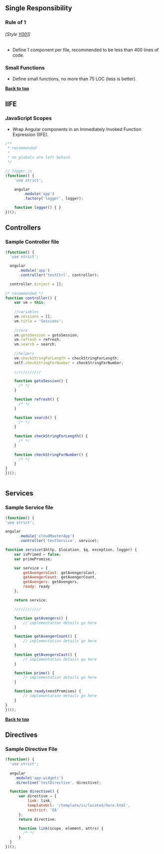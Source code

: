## Single Responsibility

### Rule of 1
###### [Style [Y001](#style-y001)]

  - Define 1 component per file, recommended to be less than 400 lines of code.  

### Small Functions
  - Define small functions, no more than 75 LOC (less is better).  

**[Back to top](#table-of-contents)**

## IIFE
### JavaScript Scopes

  - Wrap Angular components in an Immediately Invoked Function Expression (IIFE).

  ```javascript
  /**
   * recommended
   *
   * no globals are left behind
   */

  // logger.js
  (function() {
      'use strict';

      angular
          .module('app')
          .factory('logger', logger);

      function logger() { }
  })();
  ```

## Controllers

### Sample Controller file
  ```javascript
  (function() {
    'use strict';

    angular
        .module('app')
        .controller('testCtrl', controller);

    controller.$inject = [];
    
  /* recommended */
  function controller() {
      var vm = this;
      
      //variables
      vm.sessions = [];
      vm.title = 'Sessions';
      
      //core
      vm.gotoSession = gotoSession;
      vm.refresh = refresh;
      vm.search = search;
      
      //helpers
      vm.checkStringForLength = checkStringForLength;
      self.checkStringForNumber = checkStringForNumber;
      
      ////////////

      function gotoSession() {
        /* */
      }

      function refresh() {
        /* */
      }

      function search() {
        /* */
      }
      
      function checkStringForLength() {
        /* */
      }
      
      function checkStringForNumber() {
        /* */
      }
  }
  })();
    
  ```
## Services
### Sample Service file  
  ```javascript
  (function() {
  'use strict';
  
  angular
        .module('cloudMasterApp')
        .controller('testService', service);

  function service($http, $location, $q, exception, logger) {
      var isPrimed = false;
      var primePromise;

      var service = {
          getAvengersCast: getAvengersCast,
          getAvengerCount: getAvengerCount,
          getAvengers: getAvengers,
          ready: ready
      };

      return service;

      ////////////

      function getAvengers() {
          // implementation details go here
      }

      function getAvengerCount() {
          // implementation details go here
      }

      function getAvengersCast() {
          // implementation details go here
      }

      function prime() {
          // implementation details go here
      }

      function ready(nextPromises) {
          // implementation details go here
      }
  }
  })();
  ```

**[Back to top](#table-of-contents)**

## Directives
### Sample Directive File  

  ```javascript
  (function() {
    'use strict';
    
    angular
      .module('app.widgets')
      .directive('testDirective', directive);

    function directive() {
        var directive = {
            link: link,
            templateUrl: '/template/is/located/here.html',
            restrict: 'EA'
        };
        return directive;

        function link(scope, element, attrs) {
          /* */
        }
    }
  })();
  ```
